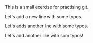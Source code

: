 This is a small exercise for practising git.

Let's add a new line with some typos.

Let's adds another line with some typos.

Let's add another line with som typos!
